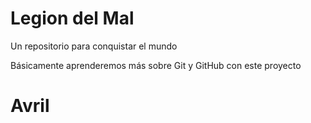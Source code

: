# Legion del Mal
Un repositorio para conquistar el mundo

Básicamente aprenderemos más sobre Git y GitHub con este proyecto


# Avril